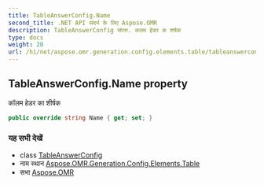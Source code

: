 ```yaml
---
title: TableAnswerConfig.Name
second_title: .NET API संदर्भ के लिए Aspose.OMR
description: TableAnswerConfig संपत्त. कलम हेडर क शर्षक
type: docs
weight: 20
url: /hi/net/aspose.omr.generation.config.elements.table/tableanswerconfig/name/
---
```

## TableAnswerConfig.Name property

कॉलम हेडर का शीर्षक

```csharp
public override string Name { get; set; }
```

### यह सभी देखें

* class [TableAnswerConfig](../)
* नाम स्थान [Aspose.OMR.Generation.Config.Elements.Table](../../tableanswerconfig/)
* सभा [Aspose.OMR](../../../)


